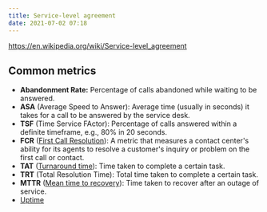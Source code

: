 ```yaml
---
title: Service-level agreement
date: 2021-07-02 07:18
---
```


https://en.wikipedia.org/wiki/Service-level_agreement

## Common metrics

* **Abandonment Rate:** Percentage of calls abandoned while waiting to be
	answered.
* **ASA** (Average Speed to Answer): Average time (usually in seconds) it takes
	for a call to be answered by the service desk.
* **TSF** (Time Service FActor): Percentage of calls answered within a definite
	timeframe, e.g., 80% in 20 seconds.
* **FCR** ([First Call Resolution](2021-07-02--07-23-24Z--first_call_resolution.md)): 
	A metric that measures a contact center's ability for its agents to resolve a
	customer's inquiry or problem on the first call or contact.
* **TAT** ([Turnaround time](2021-07-02--07-25-41Z--turnaround_time.md)): Time
	taken to complete a certain task.
* **TRT** (Total Resolution Time): Total time taken to complete a certain task.
* **MTTR** ([Mean time to recovery](2021-06-26--08-37-32Z--mean_time_to_recovery.md)): 
	Time taken to recover after an outage of service.
* [Uptime](2021-07-02--07-28-57Z--uptime.md)
